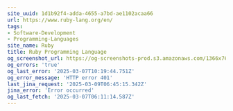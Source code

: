 ```yaml
---
site_uuid: 1d1b92f4-adda-4655-a7bd-ae1102acaa66
url: https://www.ruby-lang.org/en/
tags:
- Software-Development
- Programming-Languages
site_name: Ruby
title: Ruby Programming Language
og_screenshot_url: https://og-screenshots-prod.s3.amazonaws.com/1366x768/80/false/c434e6867dec8224ab4a3b1cb94f5215cc723012ab9340437797b5308321291b.jpeg
og_errors: 'true'
og_last_error: '2025-03-07T10:19:44.751Z'
og_error_message: 'HTTP error 401'
last_jina_request: '2025-03-09T06:45:15.342Z'
jina_error: 'Error occurred'
og_last_fetch: '2025-03-07T06:11:14.587Z'
---
```


